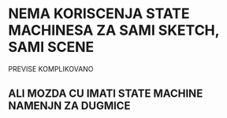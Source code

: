 # NEMA KORISCENJA STATE MACHINESA ZA SAMI SKETCH, SAMI SCENE

PREVISE KOMPLIKOVANO

## ALI MOZDA CU IMATI STATE MACHINE NAMENJN ZA DUGMICE



